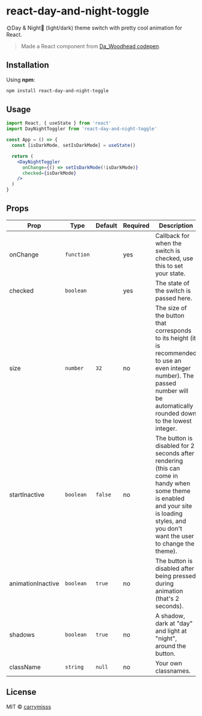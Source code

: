 # react-day-and-night-toggle
🌞Day & Night🌛 (light/dark) theme switch with pretty cool animation for React.
> Made a React component from [Da_Woodhead codepen](https://codepen.io/Da_Woodhead/pen/VdaBwq "Da_Woodhead codepen").

## Installation
Using **npm**:

```bash
npm install react-day-and-night-toggle
```

## Usage
```jsx
import React, { useState } from 'react'
import DayNightToggler from 'react-day-and-night-toggle'

const App = () => {
  const [isDarkMode, setIsDarkMode] = useState()

  return (
    <DayNightToggler
      onChange={() => setIsDarkMode(!isDarkMode)}
      checked={isDarkMode}
    />
  )
}
```

## Props 
| Prop | Type  | Default  | Required | Description |
| ------------ | ------------ | ------------ | ------------ | ------------ |
| onChange | `function`  |  | yes | Callback for when the switch is checked, use this to set your state. |
| checked | `boolean` |  | yes | The state of the switch is passed here. |
| size | `number` | `32` | no | The size of the button that corresponds to its height (it is recommended to use an even integer number). The passed number will be automatically rounded down to the lowest integer. |
| startInactive | `boolean` | `false` | no | The button is disabled for 2 seconds after rendering (this can come in handy when some theme is enabled and your site is loading styles, and you don't want the user to change the theme). |
| animationInactive | `boolean` | `true` | no | The button is disabled after being pressed during animation (that's 2 seconds). |
| shadows | `boolean` | `true` | no | A shadow, dark at "day" and light at "night", around the button. |
| className | `string` | `null` | no | Your own classnames. |

## License
MIT © [carrymisss](https://github.com/carrymisss)

